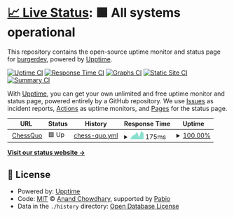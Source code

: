 # [📈 Live Status](https://status.chessquo.com): <!--live status--> **🟩 All systems operational**

This repository contains the open-source uptime monitor and status page for [burgerdev](https://matthewhajec.dev/), powered by [Upptime](https://github.com/upptime/upptime).

[![Uptime CI](https://github.com/matthew-hajec/chessquo-status/workflows/Uptime%20CI/badge.svg)](https://github.com/matthew-hajec/chessquo-status/actions?query=workflow%3A%22Uptime+CI%22)
[![Response Time CI](https://github.com/matthew-hajec/chessquo-status/workflows/Response%20Time%20CI/badge.svg)](https://github.com/matthew-hajec/chessquo-status/actions?query=workflow%3A%22Response+Time+CI%22)
[![Graphs CI](https://github.com/matthew-hajec/chessquo-status/workflows/Graphs%20CI/badge.svg)](https://github.com/matthew-hajec/chessquo-status/actions?query=workflow%3A%22Graphs+CI%22)
[![Static Site CI](https://github.com/matthew-hajec/chessquo-status/workflows/Static%20Site%20CI/badge.svg)](https://github.com/matthew-hajec/chessquo-status/actions?query=workflow%3A%22Static+Site+CI%22)
[![Summary CI](https://github.com/matthew-hajec/chessquo-status/workflows/Summary%20CI/badge.svg)](https://github.com/matthew-hajec/chessquo-status/actions?query=workflow%3A%22Summary+CI%22)

With [Upptime](https://upptime.js.org), you can get your own unlimited and free uptime monitor and status page, powered entirely by a GitHub repository. We use [Issues](https://github.com/matthew-hajec/chessquo-status/issues) as incident reports, [Actions](https://github.com/matthew-hajec/chessquo-status/actions) as uptime monitors, and [Pages](https://status.chessquo.com) for the status page.

<!--start: status pages-->
<!-- This summary is generated by Upptime (https://github.com/upptime/upptime) -->
<!-- Do not edit this manually, your changes will be overwritten -->
<!-- prettier-ignore -->
| URL | Status | History | Response Time | Uptime |
| --- | ------ | ------- | ------------- | ------ |
| <img alt="" src="https://icons.duckduckgo.com/ip3/chessquo.com.ico" height="13"> [ChessQuo](https://chessquo.com) | 🟩 Up | [chess-quo.yml](https://github.com/matthew-hajec/upptime_chess_quo/commits/HEAD/history/chess-quo.yml) | <details><summary><img alt="Response time graph" src="./graphs/chess-quo/response-time-week.png" height="20"> 175ms</summary><br><a href="https://matthew-hajec.github.io/upptime_chess_quo/history/chess-quo"><img alt="Response time 175" src="https://img.shields.io/endpoint?url=https%3A%2F%2Fraw.githubusercontent.com%2Fmatthew-hajec%2Fupptime_chess_quo%2FHEAD%2Fapi%2Fchess-quo%2Fresponse-time.json"></a><br><a href="https://matthew-hajec.github.io/upptime_chess_quo/history/chess-quo"><img alt="24-hour response time 175" src="https://img.shields.io/endpoint?url=https%3A%2F%2Fraw.githubusercontent.com%2Fmatthew-hajec%2Fupptime_chess_quo%2FHEAD%2Fapi%2Fchess-quo%2Fresponse-time-day.json"></a><br><a href="https://matthew-hajec.github.io/upptime_chess_quo/history/chess-quo"><img alt="7-day response time 175" src="https://img.shields.io/endpoint?url=https%3A%2F%2Fraw.githubusercontent.com%2Fmatthew-hajec%2Fupptime_chess_quo%2FHEAD%2Fapi%2Fchess-quo%2Fresponse-time-week.json"></a><br><a href="https://matthew-hajec.github.io/upptime_chess_quo/history/chess-quo"><img alt="30-day response time 175" src="https://img.shields.io/endpoint?url=https%3A%2F%2Fraw.githubusercontent.com%2Fmatthew-hajec%2Fupptime_chess_quo%2FHEAD%2Fapi%2Fchess-quo%2Fresponse-time-month.json"></a><br><a href="https://matthew-hajec.github.io/upptime_chess_quo/history/chess-quo"><img alt="1-year response time 175" src="https://img.shields.io/endpoint?url=https%3A%2F%2Fraw.githubusercontent.com%2Fmatthew-hajec%2Fupptime_chess_quo%2FHEAD%2Fapi%2Fchess-quo%2Fresponse-time-year.json"></a></details> | <details><summary><a href="https://matthew-hajec.github.io/upptime_chess_quo/history/chess-quo">100.00%</a></summary><a href="https://matthew-hajec.github.io/upptime_chess_quo/history/chess-quo"><img alt="All-time uptime 100.00%" src="https://img.shields.io/endpoint?url=https%3A%2F%2Fraw.githubusercontent.com%2Fmatthew-hajec%2Fupptime_chess_quo%2FHEAD%2Fapi%2Fchess-quo%2Fuptime.json"></a><br><a href="https://matthew-hajec.github.io/upptime_chess_quo/history/chess-quo"><img alt="24-hour uptime 100.00%" src="https://img.shields.io/endpoint?url=https%3A%2F%2Fraw.githubusercontent.com%2Fmatthew-hajec%2Fupptime_chess_quo%2FHEAD%2Fapi%2Fchess-quo%2Fuptime-day.json"></a><br><a href="https://matthew-hajec.github.io/upptime_chess_quo/history/chess-quo"><img alt="7-day uptime 100.00%" src="https://img.shields.io/endpoint?url=https%3A%2F%2Fraw.githubusercontent.com%2Fmatthew-hajec%2Fupptime_chess_quo%2FHEAD%2Fapi%2Fchess-quo%2Fuptime-week.json"></a><br><a href="https://matthew-hajec.github.io/upptime_chess_quo/history/chess-quo"><img alt="30-day uptime 100.00%" src="https://img.shields.io/endpoint?url=https%3A%2F%2Fraw.githubusercontent.com%2Fmatthew-hajec%2Fupptime_chess_quo%2FHEAD%2Fapi%2Fchess-quo%2Fuptime-month.json"></a><br><a href="https://matthew-hajec.github.io/upptime_chess_quo/history/chess-quo"><img alt="1-year uptime 100.00%" src="https://img.shields.io/endpoint?url=https%3A%2F%2Fraw.githubusercontent.com%2Fmatthew-hajec%2Fupptime_chess_quo%2FHEAD%2Fapi%2Fchess-quo%2Fuptime-year.json"></a></details>

<!--end: status pages-->

[**Visit our status website →**](https://status.chessquo.com)

## 📄 License

- Powered by: [Upptime](https://github.com/upptime/upptime)
- Code: [MIT](./LICENSE) © [Anand Chowdhary](https://anandchowdhary.com), supported by [Pabio](https://pabio.com)
- Data in the `./history` directory: [Open Database License](https://opendatacommons.org/licenses/odbl/1-0/)
